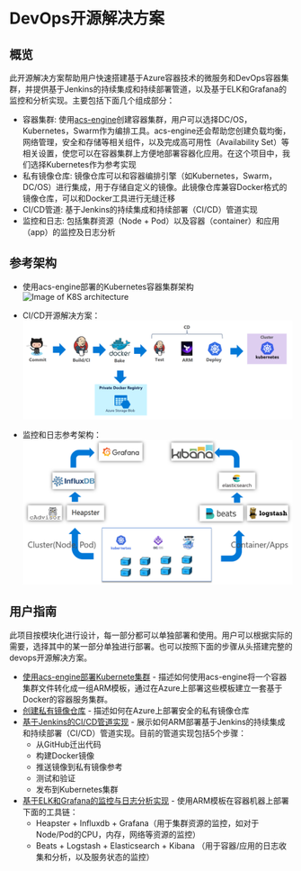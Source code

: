 # DevOps开源解决方案

## 概览

此开源解决方案帮助用户快速搭建基于Azure容器技术的微服务和DevOps容器集群，并提供基于Jenkins的持续集成和持续部署管道，以及基于ELK和Grafana的监控和分析实现。主要包括下面几个组成部分：
* 容器集群: 使用[acs-engine](https://github.com/Azure/acs-engine)创建容器集群，用户可以选择DC/OS，Kubernetes，Swarm作为编排工具。acs-engine还会帮助您创建负载均衡，网络管理，安全和存储等相关组件，以及完成高可用性（Availability Set）等相关设置，使您可以在容器集群上方便地部署容器化应用。在这个项目中，我们选择Kubernetes作为参考实现
* 私有镜像仓库: 镜像仓库可以和容器编排引擎（如Kubernetes，Swarm，DC/OS）进行集成，用于存储自定义的镜像。此镜像仓库兼容Docker格式的镜像仓库，可以和Docker工具进行无缝迁移
* CI/CD管道: 基于Jenkins的持续集成和持续部署（CI/CD）管道实现
* 监控和日志: 包括集群资源（Node + Pod）以及容器（container）和应用（app）的监控及日志分析

## 参考架构

* 使用acs-engine部署的Kubernetes容器集群架构
![Image of K8S architecture](https://docs.microsoft.com/en-us/azure/container-service/kubernetes/media/acs-intro/kubernetes.png)

* CI/CD开源解决方案：
![Image of CI/CD architecture](doc/imgs/cicd_architecture.png)

* 监控和日志参考架构：
![Image of monitor architecture](doc/imgs/monitor.png)

## 用户指南

此项目按模块化进行设计，每一部分都可以单独部署和使用。用户可以根据实际的需要，选择其中的某一部分单独进行部署。也可以按照下面的步骤从头搭建完整的devops开源解决方案。
* [使用acs-engine部署Kubernete集群](acs-engine/README_CN.md) - 描述如何使用acs-engine将一个容器集群文件转化成一组ARM模板，通过在Azure上部署这些模板建立一套基于Docker的容器服务集群。
* [创建私有镜像仓库](private-docker-registry/README_CN.md) - 描述如何在Azure上部署安全的私有镜像仓库
* [基于Jenkins的CI/CD管道实现](cicd/README_CN.md) - 展示如何ARM部署基于Jenkins的持续集成和持续部署（CI/CD）管道实现。目前的管道实现包括5个步骤：
    * 从GitHub迁出代码
    * 构建Docker镜像
    * 推送镜像到私有镜像参考 
    * 测试和验证
    * 发布到Kubernetes集群
* [基于ELK和Grafana的监控与日志分析实现](monitoring/README_CN.md) - 使用ARM模板在容器机器上部署下面的工具链：
    * Heapster + Influxdb + Grafana（用于集群资源的监控，如对于Node/Pod的CPU，内存，网络等资源的监控）
    * Beats + Logstash + Elasticsearch + Kibana （用于容器/应用的日志收集和分析，以及服务状态的监控）



